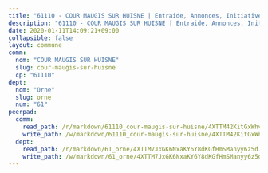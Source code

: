 ```yaml
---
title: "61110 - COUR MAUGIS SUR HUISNE | Entraide, Annonces, Initiatives"
description: "61110 - COUR MAUGIS SUR HUISNE | Entraide, Annonces, Initiatives"
date: 2020-01-11T14:09:21+09:00
collapsible: false
layout: commune
comm:
  nom: "COUR MAUGIS SUR HUISNE"
  slug: cour-maugis-sur-huisne
  cp: "61110"
dept:
  nom: "Orne"
  slug: orne
  num: "61"
peerpad:
  comm:
    read_path: /r/markdown/61110_cour-maugis-sur-huisne/4XTTM42KitGxWhvVLDCNpkWWWKHrBBkaVEFB1wPGAYRBdy8ed
    write_path: /w/markdown/61110_cour-maugis-sur-huisne/4XTTM42KitGxWhvVLDCNpkWWWKHrBBkaVEFB1wPGAYRBdy8ed-K3TgV5NtvHg59ywowLbGkQTv2jV45LsEbaCkA1d63Z81hq6QzAFU4aYPBTuiNr5qon7iYZJn9xKCPSNFKe66ZofefYK3AV74LXCuUpLhzKjQqpw2W4i4oQCg9oRBjKCFMMWDnYqX
  dept:
    read_path: /r/markdown/61_orne/4XTTM7JxGK6NxaKY6Y8dKGfHmSManyy6z5d78TaTcUn3zJjy6
    write_path: /w/markdown/61_orne/4XTTM7JxGK6NxaKY6Y8dKGfHmSManyy6z5d78TaTcUn3zJjy6-K3TgUN9f9h2Fmk7w15QXNPtmJYWWDYEB4sLb6BW46ErzRh2NG4TmnnXd3GJfJ3dVSNBE8WudjKbLAy4CD2mQTtYeoUAUzvKztzGsCxcQ4ezpe7WGMgkNubsBkL3vV47Zushr5DqN
---
```


